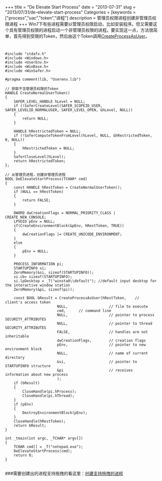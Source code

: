 +++
title = "De Elevate Start Process"
date = "2013-07-31"
slug = "2013/07/31/de-elevate-start-process"
Categories = [keywords = ["process","uac","token","进程"]
description = 管理员权限进程创建非管理员权限进程
+++
Win7下有些进程需要以管理员权限启动，比如安装程序。但又需要这个具有管理员权限的进程启动一个非管理员权限的进程。要实现这一点，方法很简单，首先得到受限的Token，然后由这个Token调用[CreateProcessAsUser][1]。

<pre><code>

#include "stdafx.h"
#include &lt;Windows.h&gt;
#include &lt;UserEnv.h&gt;
#include &lt;WinBase.h&gt;
#include &lt;WinSafer.h&gt;

#pragma comment(lib, "Userenv.lib")

// 获取不含管理员权限的Token
HANDLE CreateNormalUserToken()
{
	SAFER_LEVEL_HANDLE hLevel = NULL;
	if (!SaferCreateLevel(SAFER_SCOPEID_USER, SAFER_LEVELID_NORMALUSER, SAFER_LEVEL_OPEN, &hLevel, NULL))
	{
		return NULL;
	}

	HANDLE hRestrictedToken = NULL;
	if (!SaferComputeTokenFromLevel(hLevel, NULL, &hRestrictedToken, 0, NULL))
	{
		hRestrictedToken = NULL;
	}
	SaferCloseLevel(hLevel);
	return hRestrictedToken;
};

// 从管理员进程，创建非管理员进程
BOOL DeElevateStartProcess(TCHAR* cmd)
{
	const HANDLE hRestToken = CreateNormalUserToken();
	if (NULL == hRestToken)
	{
		return FALSE;
	}

	DWORD dwCreationFlags = NORMAL_PRIORITY_CLASS | CREATE_NEW_CONSOLE;
	LPVOID pEnv = NULL;
	if(CreateEnvironmentBlock(&pEnv, hRestToken, TRUE))
	{
		dwCreationFlags |= CREATE_UNICODE_ENVIRONMENT;
	}
	else
	{
		pEnv = NULL;
	}

	PROCESS_INFORMATION pi;
	STARTUPINFO si;	
	ZeroMemory(&si, sizeof(STARTUPINFO));
	si.cb= sizeof(STARTUPINFO);
	si.lpDesktop = _T("winsta0\\default"); //default input desktop for the interactive window station
	ZeroMemory(&pi, sizeof(pi));

	const BOOL bResult = CreateProcessAsUser(hRestToken,    // client's access token
						NULL,                   // file to execute
						cmd,      // command line
						NULL,                   // pointer to process SECURITY_ATTRIBUTES
						NULL,                   // pointer to thread SECURITY_ATTRIBUTES
						FALSE,                  // handles are not inheritable
						dwCreationFlags,        // creation flags
						pEnv,                   // pointer to new environment block
						NULL,                   // name of current directory
						&si,                    // pointer to STARTUPINFO structure
						&pi                     // receives information about new process
						);
	if (bResult)
	{
		CloseHandle(pi.hProcess);
		CloseHandle(pi.hThread);
	}
	if (pEnv)
	{
		DestroyEnvironmentBlock(pEnv);
	}
	CloseHandle(hRestToken);
	return bResult;
}

int _tmain(int argc, _TCHAR* argv[])
{
	TCHAR cmd[] = _T("notepad.exe");
	DeElevateStartProcess(cmd);
	return 0;
}

</code></pre>

###需要创建出的进程支持拖拽的看这里：[创建支持拖拽的进程][2]

  [1]: http://msdn.microsoft.com/en-us/library/ms682429.aspx
  [2]: /blog/2013/08/06/process-can-drag-drop/
